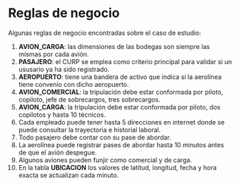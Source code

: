 # Reglas de negocio

Algunas reglas de negocio encontradas sobre el caso de estudio: 

1. **AVION_CARGA**: las dimensiones de las bodegas son siempre las mismas por cada avión.
2. **PASAJERO**: el CURP se emplea como criterio principal para validar si un ususario ya ha sido registrado. 
3. **AEROPUERTO**: tiene una bandera de activo que indica si la aerolínea tiene convenio con dicho aeropuerto. 
4. **AVION_COMERCIAL**: la tripulación debe estar conformada por piloto, copiloto, jefe de sobrecargos, tres sobrecargos. 
5. **AVION_CARGA**: la tripulación debe estar conformada por piloto, dos copilotos y hasta 10 técnicos.
6. Cada empleado puede tener hasta 5 direcciones en internet donde se puede consultar la trayectoria e historial laboral. 
7. Todo pasajero debe contar con su pase de abordar.
8. La aerolínea puede registrar pases de abordar hasta 10 minutos antes de que el avión despegue. 
9. Algunos aviones pueden funjir como comercial y de carga.
10. En la tabla **UBICACION** los valores de latitud, longitud, fecha y hora exacta se actualizan cada minuto. 